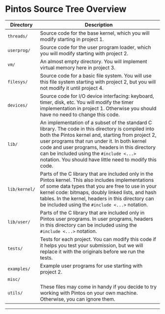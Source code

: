 # Pintos Source Tree Overview

Directory      | Description
---------------|----------------
`threads/`     | Source code for the base kernel, which you will modify starting in project 1.
`userprog/`      | Source code for the user program loader, which you will modify starting with project 2.
`vm/`           | An almost empty directory. You will implement virtual memory here in project 3.
`filesys/`| Source code for a basic file system. You will use this file system starting with project 2, but you will not modify it until project 4.
`devices/` | Source code for I/O device interfacing: keyboard, timer, disk, etc. You will modify the timer implementation in project 1. Otherwise you should have no need to change this code.
`lib/` | An implementation of a subset of the standard C library. The code in this directory is compiled into both the Pintos kernel and, starting from project 2, user programs that run under it. In both kernel code and user programs, headers in this directory can be included using the `#include <...>` notation. You should have little need to modify this code.
`lib/kernel/` | Parts of the C library that are included only in the Pintos kernel. This also includes implementations of some data types that you are free to use in your kernel code: bitmaps, doubly linked lists, and hash tables. In the kernel, headers in this directory can be included using the `#include <...>` notation.
`lib/user/` | Parts of the C library that are included only in Pintos user programs. In user programs, headers in this directory can be included using the `#include <...>` notation.
`tests/` | Tests for each project. You can modify this code if it helps you test your submission, but we will replace it with the originals before we run the tests.
`examples/` | Example user programs for use starting with project 2.
`misc/` |
`utils/` | These files may come in handy if you decide to try working with Pintos on your own machine. Otherwise, you can ignore them.

* * *
